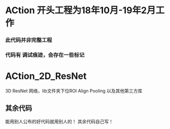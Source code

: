 # ACtion 开头工程为18年10月-19年2月工作
###  此代码并非完整工程
###  代码有 调试痕迹，会存在一些标记
# ACtion_2D_ResNet
3D ResNet 网络，lib文件夹下位ROI Align Pooling 以及其他第三方库
## 其余代码 
能用别人公布的好代码就用别人的！  其余代码自己写！


